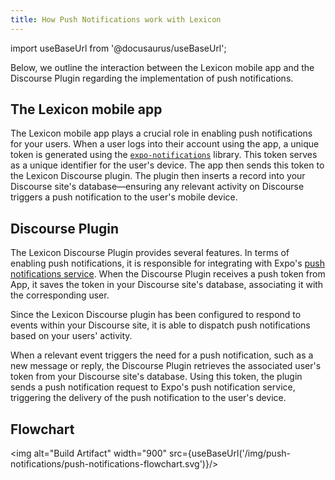 ```yaml
---
title: How Push Notifications work with Lexicon
---
```


import useBaseUrl from '@docusaurus/useBaseUrl';

Below, we outline the interaction between the Lexicon mobile app and the Discourse Plugin regarding the implementation of push notifications.

## The Lexicon mobile app

The Lexicon mobile app plays a crucial role in enabling push notifications for your users. When a user logs into their account using the app, a unique token is generated using the [`expo-notifications`](https://docs.expo.dev/versions/latest/sdk/notifications/) library. This token serves as a unique identifier for the user's device. The app then sends this token to the Lexicon Discourse plugin. The plugin then inserts a record into your Discourse site's database—ensuring any relevant activity on Discourse triggers a push notification to the user's mobile device.

## Discourse Plugin

The Lexicon Discourse Plugin provides several features. In terms of enabling push notifications, it is responsible for integrating with Expo's [push notifications service](https://docs.expo.dev/push-notifications/overview/). When the Discourse Plugin receives a push token from App, it saves the token in your Discourse site's database, associating it with the corresponding user.

Since the Lexicon Discourse plugin has been configured to respond to events within your Discourse site, it is able to dispatch push notifications based on your users' activity.

When a relevant event triggers the need for a push notification, such as a new message or reply, the Discourse Plugin retrieves the associated user's token from your Discourse site's database. Using this token, the plugin sends a push notification request to Expo's push notification service, triggering the delivery of the push notification to the user's device.

## Flowchart

<img alt="Build Artifact" width="900" src={useBaseUrl('/img/push-notifications/push-notifications-flowchart.svg')}/>
